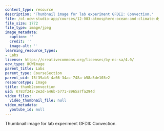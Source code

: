 ```yaml
---
content_type: resource
description: 'Thumbnail image for lab experiment GFDII: Convection.'
file: /ol-ocw-studio-app/courses/12-003-atmosphere-ocean-and-climate-dynamics-fall-2008/0783f2422e2da46b57718965a7fa294d_thumb2convection.jpg
file_size: 1772
file_type: image/jpeg
image_metadata:
  caption: ''
  credit: ''
  image-alt: ''
learning_resource_types:
- Labs
license: https://creativecommons.org/licenses/by-nc-sa/4.0/
ocw_type: OCWImage
parent_title: Labs
parent_type: CourseSection
parent_uid: 15f39ab3-4a66-34ac-748a-b58a5de103e2
resourcetype: Image
title: thumb2convection
uid: 0783f242-2e2d-a46b-5771-8965a7fa294d
video_files:
  video_thumbnail_file: null
video_metadata:
  youtube_id: null
---
```

Thumbnail image for lab experiment GFDII: Convection.